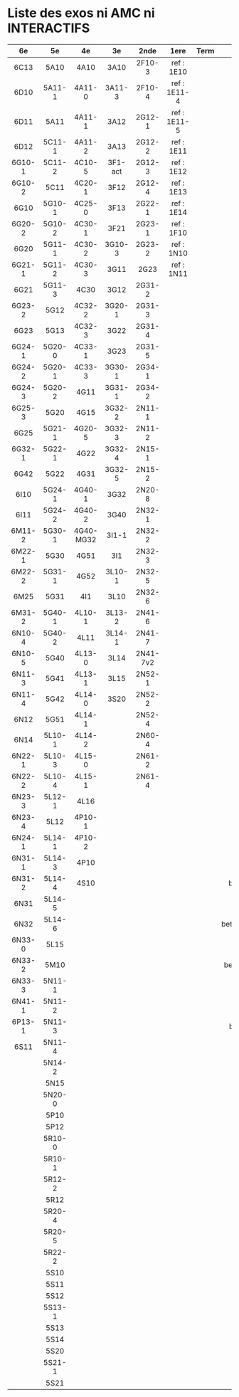 # Liste des exos ni AMC ni INTERACTIFS

|6e|5e|4e|3e|2nde|1ere|Term|Reste|
|:-:|:-:|:-:|:-:|:-:|:-:|:-:|:-:|
|6C13|5A10|4A10|3A10|2F10-3|ref : 1E10||CM020|
|6D10|5A11-1|4A11-0|3A11-3|2F10-4|ref : 1E11-4||CM021|
|6D11|5A11|4A11-1|3A12|2G12-1|ref : 1E11-5||PEA11-1|
|6D12|5C11-1|4A11-2|3A13|2G12-2|ref : 1E11||PEA11|
|6G10-1|5C11-2|4C10-5|3F1-act|2G12-3|ref : 1E12||PEG20|
|6G10-2|5C11|4C20-1|3F12|2G12-4|ref : 1E13||P003|
|6G10|5G10-1|4C25-0|3F13|2G22-1|ref : 1E14||P004|
|6G20-2|5G10-2|4C30-1|3F21|2G23-1|ref : 1F10||P005|
|6G20|5G11-1|4C30-2|3G10-3|2G23-2|ref : 1N10||P006|
|6G21-1|5G11-2|4C30-3|3G11|2G23|ref : 1N11||P007|
|6G21|5G11-3|4C30|3G12|2G31-2|||P008|
|6G23-2|5G12|4C32-2|3G20-1|2G31-3|||P009|
|6G23|5G13|4C32-3|3G22|2G31-4|||P010|
|6G24-1|5G20-0|4C33-1|3G23|2G31-5|||P011|
|6G24-2|5G20-1|4C33-3|3G30-1|2G34-1|||P012|
|6G24-3|5G20-2|4G11|3G31-1|2G34-2|||P013|
|6G25-3|5G20|4G15|3G32-2|2N11-1|||P014|
|6G25|5G21-1|4G20-5|3G32-3|2N11-2|||beta2F31|
|6G32-1|5G22-1|4G22|3G32-4|2N15-1|||beta2N60-X1|
|6G42|5G22|4G31|3G32-5|2N15-2|||beta2N60-X2|
|6I10|5G24-1|4G40-1|3G32|2N20-8|||beta3F23|
|6I11|5G24-2|4G40-2|3G40|2N32-1|||beta3G15|
|6M11-2|5G30-1|4G40-MG32|3I1-1|2N32-2|||beta3G41|
|6M22-1|5G30|4G51|3I1|2N32-3|||beta3s21|
|6M22-2|5G31-1|4G52|3L10-1|2N32-5|||beta4C31|
|6M25|5G31|4I1|3L10|2N32-6|||beta4G20-3|
|6M31-2|5G40-1|4L10-1|3L13-2|2N41-6|||beta4G20-4|
|6N10-4|5G40-2|4L11|3L14-1|2N41-7|||beta6C33-1|
|6N10-5|5G40|4L13-0|3L14|2N41-7v2|||beta6test2|
|6N11-3|5G41|4L13-1|3L15|2N52-1|||beta6test2021|
|6N11-4|5G42|4L14-0|3S20|2N52-2|||betaAsymptotesObliques|
|6N12|5G51|4L14-1||2N52-4|||betaDivisionsDePolynomes|
|6N14|5L10-1|4L14-2||2N60-4|||betaEq1erDegreDansC|
|6N22-1|5L10-3|4L15-0||2N61-2|||betaEq2eDegAvecParam|
|6N22-2|5L10-4|4L15-1||2N61-4|||betaEqCarreDansC|
|6N23-3|5L12-1|4L16|||||betaEqValAbs|
|6N23-4|5L12|4P10-1|||||betaEquationsLog|
|6N24-1|5L14-1|4P10-2|||||betaExo3d|
|6N31-1|5L14-3|4P10|||||betaExoSimpleMatthieu|
|6N31-2|5L14-4|4S10|||||betaModele10_simple_question-reponse|
|6N31|5L14-5||||||betaModele11_parametrable|
|6N32|5L14-6||||||betaModele20_plusieurs_types_de_questions|
|6N33-0|5L15||||||betaModele21_parametrables|
|6N33-2|5M10||||||betaModele30_constructions_géométriques|
|6N33-3|5N11-1||||||betaModele31_parametrables|
|6N41-1|5N11-2||||||betaModele40_tableau_proportionnalite|
|6P13-1|5N11-3||||||betaModele41_tableau_signes_variations|
|6S11|5N11-4||||||betaProbaAouB|
||5N14-2||||||betaProbabilites|
||5N15||||||betaPuissances|
||5N20-0||||||betaSpline|
||5P10||||||betaSys2x2CombLin|
||5P12||||||betaTracerParabole|
||5R10-0||||||betarotation3d|
||5R10-1||||||betatrinome|
||5R12-2||||||moule_a_exo_mathalea|
||5R12||||||moule_a_exo_mathalea2d|
||5R20-4||||||c3C10-2|
||5R20-5||||||c3N10|
||5R22-2||||||c3N23|
||5S10|||||||
||5S11|||||||
||5S12|||||||
||5S13-1|||||||
||5S13|||||||
||5S14|||||||
||5S20|||||||
||5S21-1|||||||
||5S21|||||||

